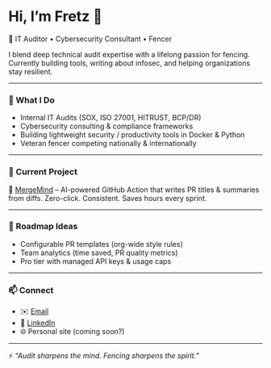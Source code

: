 # Hi, I’m Fretz 👋  

🚀 IT Auditor • Cybersecurity Consultant • Fencer  

I blend deep technical audit expertise with a lifelong passion for fencing. Currently building tools, writing about infosec, and helping organizations stay resilient.  

---

### 🔹 What I Do
- Internal IT Audits (SOX, ISO 27001, HITRUST, BCP/DR)  
- Cybersecurity consulting & compliance frameworks  
- Building lightweight security / productivity tools in Docker & Python  
- Veteran fencer competing nationally & internationally  

---

### 🔹 Current Project
🤖 [MergeMind](https://github.com/gusinfosec/MergeMind) – AI-powered GitHub Action that writes PR titles & summaries from diffs. Zero-click. Consistent. Saves hours every sprint.  

---

### 🔹 Roadmap Ideas
- Configurable PR templates (org-wide style rules)  
- Team analytics (time saved, PR quality metrics)  
- Pro tier with managed API keys & usage caps  

---

### 📫 Connect
- ✉️ [Email](mailto:220622548+gusinfosec@users.noreply.github.com)  
- 💼 [LinkedIn](https://linkedin.com/in/fretzolivares) 
- 🌐 Personal site (coming soon?)  

---

⚡ *“Audit sharpens the mind. Fencing sharpens the spirit.”*

